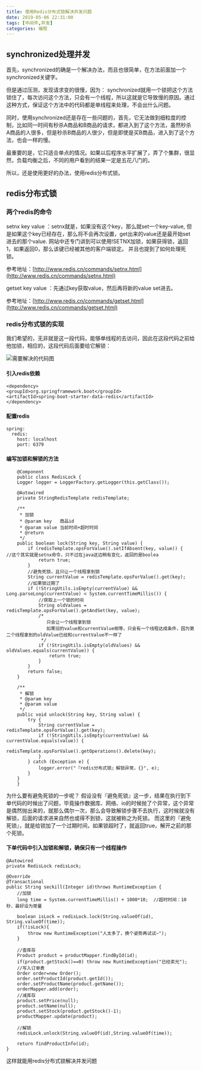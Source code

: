 ```yaml
---
title: 使用Redis分布式锁解决并发问题
date: 2019-05-06 22:31:00
tags: [中间件,并发]
categories: 编程
---
```


## synchronized处理并发

首先，synchronized的确是一个解决办法，而且也很简单，在方法前面加一个synchronized关键字。

但是通过压测，发现请求变的很慢，因为：
synchronized就用一个锁把这个方法锁住了，每次访问这个方法，只会有一个线程，所以这就是它导致慢的原因。通过这种方式，保证这个方法中的代码都是单线程来处理，不会出什么问题。

同时，使用synchronized还是存在一些问题的，首先，它无法做到细粒度的控制，比如同一时间有秒杀A商品和B商品的请求，都进入到了这个方法，虽然秒杀A商品的人很多，但是秒杀B商品的人很少，但是即使是买B商品，进入到了这个方法，也会一样的慢。

最重要的是，它只适合单点的情况。如果以后程序水平扩展了，弄了个集群，很显然，负载均衡之后，不同的用户看到的结果一定是五花八门的。

所以，还是使用更好的办法，使用redis分布式锁。

## redis分布式锁

### 两个redis的命令

setnx key value ：setnx就是，如果没有这个key，那么就set一个key-value, 但是如果这个key已经存在，那么将不会再次设置，get出来的value还是最开始set进去的那个value.
网站中还专门讲到可以使用!SETNX加锁，如果获得锁，返回1，如果返回0，那么该键已经被其他的客户端锁定。
并且也提到了如何处理死锁。

参考地址：[http://www.redis.cn/commands/setnx.html](http://www.redis.cn/commands/setnx.html)

getset key value ：先通过key获取value，然后再将新的value set进去。

参考地址：[http://www.redis.cn/commands/getset.html](http://www.redis.cn/commands/getset.html)

### redis分布式锁的实现

我们希望的，无非就是这一段代码，能够单线程的去访问，因此在这段代码之前给他加锁，相应的，这段代码后面要给它解锁：

![需要解决的代码图](/使用Redis分布式锁解决并发问题/image_1cabec77q16dibn41a207mkpb19.png)

#### 引入redis依赖

```
<dependency>
<groupId>org.springframework.boot</groupId>
<artifactId>spring-boot-starter-data-redis</artifactId>
</dependency>
```

#### 配置redis

```
spring:
  redis:
    host: localhost
    port: 6379
```

#### 编写加锁和解锁的方法

```
    @Component
    public class RedisLock {
    Logger logger = LoggerFactory.getLogger(this.getClass());
    
    @Autowired
    private StringRedisTemplate redisTemplate;
    
    /**
     * 加锁
     * @param key   商品id
     * @param value 当前时间+超时时间
     * @return
     */
    public boolean lock(String key, String value) {
        if (redisTemplate.opsForValue().setIfAbsent(key, value)) {     //这个其实就是setnx命令，只不过在java这边稍有变化，返回的是boolea
            return true;
        }
        //避免死锁，且只让一个线程拿到锁
        String currentValue = redisTemplate.opsForValue().get(key);
        //如果锁过期了
        if (!StringUtils.isEmpty(currentValue) && Long.parseLong(currentValue) < System.currentTimeMillis()) {
            //获取上一个锁的时间
            String oldValues = redisTemplate.opsForValue().getAndSet(key, value);
            /*
               只会让一个线程拿到锁
               如果旧的value和currentValue相等，只会有一个线程达成条件，因为第二个线程拿到的oldValue已经和currentValue不一样了
             */
            if (!StringUtils.isEmpty(oldValues) && oldValues.equals(currentValue)) {
                return true;
            }
        }
        return false;
    }
    
    /**
     * 解锁
     * @param key
     * @param value
     */
    public void unlock(String key, String value) {
        try {
            String currentValue = redisTemplate.opsForValue().get(key);
            if (!StringUtils.isEmpty(currentValue) && currentValue.equals(value)) {
                redisTemplate.opsForValue().getOperations().delete(key);
            }
        } catch (Exception e) {
            logger.error("『redis分布式锁』解锁异常，{}", e);
        }
    }
    }
```

为什么要有避免死锁的一步呢？
假设没有『避免死锁』这一步，结果在执行到下单代码的时候出了问题，毕竟操作数据库、网络、io的时候抛了个异常，这个异常是偶然抛出来的，就那么偶尔一次，那么会导致解锁步骤不去执行，这时候就没有解锁，后面的请求进来自然也或得不到锁，这就被称之为死锁。
而这里的『避免死锁』，就是给锁加了一个过期时间，如果锁超时了，就返回true，解开之前的那个死锁。

#### 下单代码中引入加锁和解锁，确保只有一个线程操作

```
@Autowired
private RedisLock redisLock;

@Override
@Transactional
public String seckill(Integer id)throws RuntimeException {
    //加锁
    long time = System.currentTimeMillis() + 1000*10;  //超时时间：10秒，最好设为常量

    boolean isLock = redisLock.lock(String.valueOf(id), String.valueOf(time));
    if(!isLock){
        throw new RuntimeException("人太多了，换个姿势再试试~");
    }

    //查库存
    Product product = productMapper.findById(id);
    if(product.getStock()==0) throw new RuntimeException("已经卖光");
    //写入订单表
    Order order=new Order();
    order.setProductId(product.getId());
    order.setProductName(product.getName());
    orderMapper.add(order);
    //减库存
    product.setPrice(null);
    product.setName(null);
    product.setStock(product.getStock()-1);
    productMapper.update(product);

    //解锁
    redisLock.unlock(String.valueOf(id),String.valueOf(time));

    return findProductInfo(id);
}
```

这样就能用redis分布式锁解决并发问题
